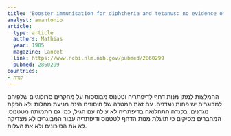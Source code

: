 ```yaml
---
title: "Booster immunisation for diphtheria and tetanus: no evidence of need in adults"
analyst: amantonio
article:
  type: article
  authors: Mathias
  year: 1985
  magazine: Lancet
  link: https://www.ncbi.nlm.nih.gov/pubmed/2860299
  pubmed: 2860299
countries:
- קנדה
---
```


ההמלצות למתן מנות דחף לדיפתריה וטטנוס מבוססות על מחקרים סרולוגיים שלפיהם למבוגרים יש פחות נוגדנים. עם זאת המטרה של חיסונים הינה מניעת מחלות ולא הפקת נוגדנים. בקנדה התחלואה בדיפתריה לא עולה עם הגיל, כמו גם התמותה מטטנוס.
המחברים מסיקים כי תועלת מנות הדחף לטטנוס ודיפתריה עבור המבוגרים לא מצדיקה לא את הסיכונים ולא את העלות.
